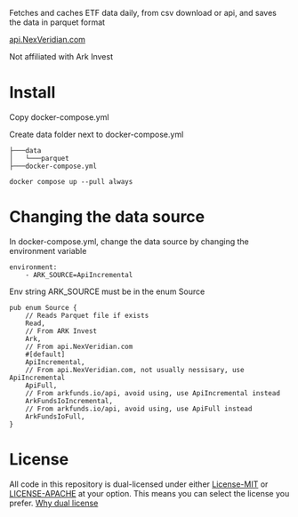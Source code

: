 Fetches and caches ETF data daily, from csv download or api, and saves the data in parquet format

[api.NexVeridian.com](https://api.NexVeridian.com)

Not affiliated with Ark Invest

# Install
Copy docker-compose.yml

Create data folder next to docker-compose.yml
```
├───data
│   └───parquet
├───docker-compose.yml
```

`docker compose up --pull always`

# Changing the data source
In docker-compose.yml, change the data source by changing the environment variable
```
environment:
	- ARK_SOURCE=ApiIncremental
```
Env string ARK_SOURCE must be in the enum Source
```
pub enum Source {
    // Reads Parquet file if exists
    Read,
    // From ARK Invest
    Ark,
    // From api.NexVeridian.com
    #[default]
    ApiIncremental,
    // From api.NexVeridian.com, not usually nessisary, use ApiIncremental
    ApiFull,
    // From arkfunds.io/api, avoid using, use ApiIncremental instead
    ArkFundsIoIncremental,
    // From arkfunds.io/api, avoid using, use ApiFull instead
    ArkFundsIoFull,
}
```

# License
All code in this repository is dual-licensed under either [License-MIT](./LICENSE-MIT) or [LICENSE-APACHE](./LICENSE-Apache) at your option. This means you can select the license you prefer. [Why dual license](https://github.com/bevyengine/bevy/issues/2373)
